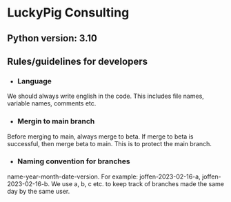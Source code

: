 # LuckyPig Consulting
## Python version: 3.10
## Rules/guidelines for developers
- ### Language
We should always write english in the code. This includes file names, variable names, comments etc.
- ### Mergin to main branch
Before merging to main, always merge to beta. If merge to beta is successful, then merge beta to main. This is to protect the main branch.
- ### Naming convention for branches
name-year-month-date-version.
For example: joffen-2023-02-16-a, joffen-2023-02-16-b.
We use a, b, c etc. to keep track of branches made the same day by the same user.
